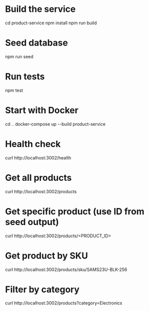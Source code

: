 # Build the service
cd product-service
npm install
npm run build

# Seed database
npm run seed

# Run tests
npm test

# Start with Docker
cd ..
docker-compose up --build product-service



# Health check
curl http://localhost:3002/health

# Get all products
curl http://localhost:3002/products

# Get specific product (use ID from seed output)
curl http://localhost:3002/products/<PRODUCT_ID>

# Get product by SKU
curl http://localhost:3002/products/sku/SAMS23U-BLK-256

# Filter by category
curl http://localhost:3002/products?category=Electronics